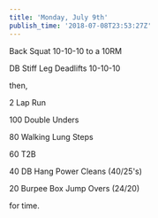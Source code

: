 ```yaml
---
title: 'Monday, July 9th'
publish_time: '2018-07-08T23:53:27Z'
---
```


Back Squat 10-10-10 to a 10RM

DB Stiff Leg Deadlifts 10-10-10

then,

2 Lap Run

100 Double Unders

80 Walking Lung Steps

60 T2B

40 DB Hang Power Cleans (40/25's)

20 Burpee Box Jump Overs (24/20)

for time.
